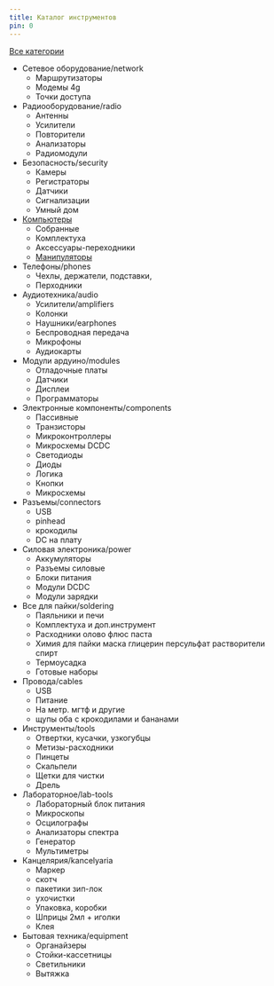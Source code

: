 ```yaml
---
title: Каталог инструментов
pin: 0
---
```




[Все категории](./index.md)
- Сетевое оборудование/network
	- Маршрутизаторы
	- Модемы 4g
	- Точки доступа
- Радиооборудование/radio
	- Антенны
	- Усилители
	- Повторители
	- Анализаторы
	- Радиомодули
- Безопасность/security
	- Камеры
	- Регистраторы
	- Датчики
	- Сигнализации
	- Умный дом
- [Компьютеры](./minipc.md)
	- Собранные
	- Комплектуха
	- Аксессуары-переходники
	- [Манипуляторы](remote.md)
- Телефоны/phones
	- Чехлы, держатели, подставки, 
	- Перходники
- Аудиотехника/audio
	- Усилители/amplifiers
	- Колонки
	- Наушники/earphones
	- Беспроводная передача
	- Микрофоны
	- Аудиокарты
- Модули ардуино/modules
	- Отладочные платы
	- Датчики
	- Дисплеи
	- Программаторы
- Электронные компоненты/components
	- Пассивные
	- Транзисторы
	- Микроконтроллеры
	- Микросхемы DCDC
	- Светодиоды
	- Диоды
	- Логика
	- Кнопки
	- Микросхемы
- Разъемы/connectors
	- USB
	- pinhead
	- крокодилы
	- DC на плату
- Силовая электроника/power
	- Аккумуляторы
	- Разъемы силовые
	- Блоки питания
	- Модули DCDC
	- Модули зарядки
- Все для пайки/soldering
	- Паяльники и печи
	- Комплектуха и доп.инструмент
	- Расходники олово флюс паста  
	- Химия для пайки маска глицерин персульфат растворители спирт
	- Термоусадка
	- Готовые наборы
- Провода/cables
	- USB
	- Питание
	- На метр. мгтф и другие
	- щупы оба с крокодилами и бананами
- Инструменты/tools
	- Отвертки, кусачки, узкогубцы
	- Метизы-расходники
	- Пинцеты
	- Скальпели
	- Щетки для чистки
	- Дрель
- Лабораторное/lab-tools
	- Лабораторный блок питания
	- Микроскопы
	- Осцилографы
	- Анализаторы спектра
	- Генератор
	- Мультиметры
- Канцелярия/kancelyaria
	- Маркер
	- скотч
	- пакетики зип-лок
	- ухочистки
	- Упаковка, коробки
	- Шприцы 2мл + иголки
	- Клея
- Бытовая техника/equipment
	- Органайзеры 
	- Стойки-кассетницы
	- Светильники
	- Вытяжка






